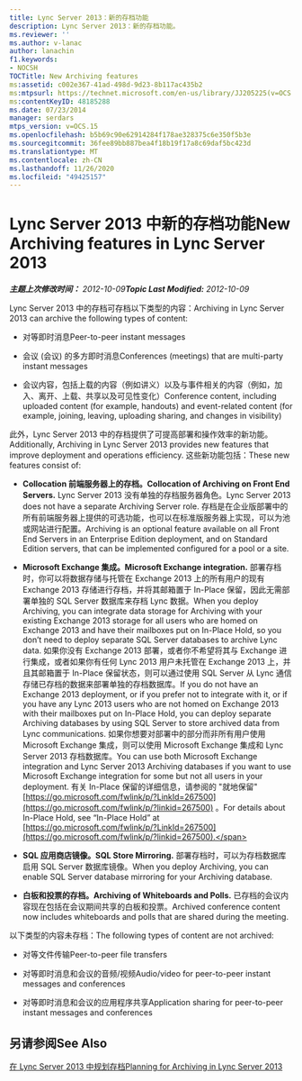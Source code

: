 ```yaml
---
title: Lync Server 2013：新的存档功能
description: Lync Server 2013：新的存档功能。
ms.reviewer: ''
ms.author: v-lanac
author: lanachin
f1.keywords:
- NOCSH
TOCTitle: New Archiving features
ms:assetid: c002e367-41ad-498d-9d23-8b117ac435b2
ms:mtpsurl: https://technet.microsoft.com/en-us/library/JJ205225(v=OCS.15)
ms:contentKeyID: 48185288
ms.date: 07/23/2014
manager: serdars
mtps_version: v=OCS.15
ms.openlocfilehash: b5b69c90e62914284f178ae328375c6e350f5b3e
ms.sourcegitcommit: 36fee89bb887bea4f18b19f17a8c69daf5bc423d
ms.translationtype: MT
ms.contentlocale: zh-CN
ms.lasthandoff: 11/26/2020
ms.locfileid: "49425157"
---
```

# <a name="new-archiving-features-in-lync-server-2013"></a><span data-ttu-id="09872-103">Lync Server 2013 中新的存档功能</span><span class="sxs-lookup"><span data-stu-id="09872-103">New Archiving features in Lync Server 2013</span></span>

<div data-xmlns="http://www.w3.org/1999/xhtml">

<div class="topic" data-xmlns="http://www.w3.org/1999/xhtml" data-msxsl="urn:schemas-microsoft-com:xslt" data-cs="https://msdn.microsoft.com/">

<div data-asp="https://msdn2.microsoft.com/asp">



</div>

<div id="mainSection">

<div id="mainBody"><span data-ttu-id="09872-104">

<span> </span></span><span class="sxs-lookup"><span data-stu-id="09872-104">

<span> </span></span></span>

<span data-ttu-id="09872-105">_**主题上次修改时间：** 2012-10-09_</span><span class="sxs-lookup"><span data-stu-id="09872-105">_**Topic Last Modified:** 2012-10-09_</span></span>

<span data-ttu-id="09872-106">Lync Server 2013 中的存档可存档以下类型的内容：</span><span class="sxs-lookup"><span data-stu-id="09872-106">Archiving in Lync Server 2013 can archive the following types of content:</span></span>

  - <span data-ttu-id="09872-107">对等即时消息</span><span class="sxs-lookup"><span data-stu-id="09872-107">Peer-to-peer instant messages</span></span>

  - <span data-ttu-id="09872-108">会议 (会议) 的多方即时消息</span><span class="sxs-lookup"><span data-stu-id="09872-108">Conferences (meetings) that are multi-party instant messages</span></span>

  - <span data-ttu-id="09872-109">会议内容，包括上载的内容（例如讲义）以及与事件相关的内容（例如，加入、离开、上载、共享以及可见性变化）</span><span class="sxs-lookup"><span data-stu-id="09872-109">Conference content, including uploaded content (for example, handouts) and event-related content (for example, joining, leaving, uploading sharing, and changes in visibility)</span></span>

<span data-ttu-id="09872-110">此外，Lync Server 2013 中的存档提供了可提高部署和操作效率的新功能。</span><span class="sxs-lookup"><span data-stu-id="09872-110">Additionally, Archiving in Lync Server 2013 provides new features that improve deployment and operations efficiency.</span></span> <span data-ttu-id="09872-111">这些新功能包括：</span><span class="sxs-lookup"><span data-stu-id="09872-111">These new features consist of:</span></span>

  - <span data-ttu-id="09872-112">**Collocation 前端服务器上的存档。**</span><span class="sxs-lookup"><span data-stu-id="09872-112">**Collocation of Archiving on Front End Servers.**</span></span>   <span data-ttu-id="09872-113">Lync Server 2013 没有单独的存档服务器角色。</span><span class="sxs-lookup"><span data-stu-id="09872-113">Lync Server 2013 does not have a separate Archiving Server role.</span></span> <span data-ttu-id="09872-114">存档是在企业版部署中的所有前端服务器上提供的可选功能，也可以在标准版服务器上实现，可以为池或网站进行配置。</span><span class="sxs-lookup"><span data-stu-id="09872-114">Archiving is an optional feature available on all Front End Servers in an Enterprise Edition deployment, and on Standard Edition servers, that can be implemented configured for a pool or a site.</span></span>

  - <span data-ttu-id="09872-115">**Microsoft Exchange 集成。**</span><span class="sxs-lookup"><span data-stu-id="09872-115">**Microsoft Exchange integration.**</span></span>   <span data-ttu-id="09872-116">部署存档时，你可以将数据存储与托管在 Exchange 2013 上的所有用户的现有 Exchange 2013 存储进行存档，并将其邮箱置于 In-Place 保留，因此无需部署单独的 SQL Server 数据库来存档 Lync 数据。</span><span class="sxs-lookup"><span data-stu-id="09872-116">When you deploy Archiving, you can integrate data storage for Archiving with your existing Exchange 2013 storage for all users who are homed on Exchange 2013 and have their mailboxes put on In-Place Hold, so you don’t need to deploy separate SQL Server databases to archive Lync data.</span></span> <span data-ttu-id="09872-117">如果你没有 Exchange 2013 部署，或者你不希望将其与 Exchange 进行集成，或者如果你有任何 Lync 2013 用户未托管在 Exchange 2013 上，并且其邮箱置于 In-Place 保留状态，则可以通过使用 SQL Server 从 Lync 通信存储已存档的数据来部署单独的存档数据库。</span><span class="sxs-lookup"><span data-stu-id="09872-117">If you do not have an Exchange 2013 deployment, or if you prefer not to integrate with it, or if you have any Lync 2013 users who are not homed on Exchange 2013 with their mailboxes put on In-Place Hold, you can deploy separate Archiving databases by using SQL Server to store archived data from Lync communications.</span></span> <span data-ttu-id="09872-118">如果你想要对部署中的部分而非所有用户使用 Microsoft Exchange 集成，则可以使用 Microsoft Exchange 集成和 Lync Server 2013 存档数据库。</span><span class="sxs-lookup"><span data-stu-id="09872-118">You can use both Microsoft Exchange integration and Lync Server 2013 Archiving databases if you want to use Microsoft Exchange integration for some but not all users in your deployment.</span></span> <span data-ttu-id="09872-119">有关 In-Place 保留的详细信息，请参阅的 "就地保留" [https://go.microsoft.com/fwlink/p/?LinkId=267500](https://go.microsoft.com/fwlink/p/?linkid=267500) 。</span><span class="sxs-lookup"><span data-stu-id="09872-119">For details about In-Place Hold, see “In-Place Hold” at [https://go.microsoft.com/fwlink/p/?LinkId=267500](https://go.microsoft.com/fwlink/p/?linkid=267500).</span></span>

  - <span data-ttu-id="09872-120">**SQL 应用商店镜像。**</span><span class="sxs-lookup"><span data-stu-id="09872-120">**SQL Store Mirroring.**</span></span>   <span data-ttu-id="09872-121">部署存档时，可以为存档数据库启用 SQL Server 数据库镜像。</span><span class="sxs-lookup"><span data-stu-id="09872-121">When you deploy Archiving, you can enable SQL Server database mirroring for your Archiving database.</span></span>

  - <span data-ttu-id="09872-122">**白板和投票的存档。**</span><span class="sxs-lookup"><span data-stu-id="09872-122">**Archiving of Whiteboards and Polls.**</span></span>   <span data-ttu-id="09872-123">已存档的会议内容现在包括在会议期间共享的白板和投票。</span><span class="sxs-lookup"><span data-stu-id="09872-123">Archived conference content now includes whiteboards and polls that are shared during the meeting.</span></span>

<span data-ttu-id="09872-124">以下类型的内容未存档：</span><span class="sxs-lookup"><span data-stu-id="09872-124">The following types of content are not archived:</span></span>

  - <span data-ttu-id="09872-125">对等文件传输</span><span class="sxs-lookup"><span data-stu-id="09872-125">Peer-to-peer file transfers</span></span>

  - <span data-ttu-id="09872-126">对等即时消息和会议的音频/视频</span><span class="sxs-lookup"><span data-stu-id="09872-126">Audio/video for peer-to-peer instant messages and conferences</span></span>

  - <span data-ttu-id="09872-127">对等即时消息和会议的应用程序共享</span><span class="sxs-lookup"><span data-stu-id="09872-127">Application sharing for peer-to-peer instant messages and conferences</span></span>

<div>

## <a name="see-also"></a><span data-ttu-id="09872-128">另请参阅</span><span class="sxs-lookup"><span data-stu-id="09872-128">See Also</span></span>


[<span data-ttu-id="09872-129">在 Lync Server 2013 中规划存档</span><span class="sxs-lookup"><span data-stu-id="09872-129">Planning for Archiving in Lync Server 2013</span></span>](lync-server-2013-planning-for-archiving.md)  
  

<span data-ttu-id="09872-130"></div>

</div>

<span> </span>

</div>

</div>

</span><span class="sxs-lookup"><span data-stu-id="09872-130"></div>

</div>

<span> </span>

</div>

</div>

</span></span></div>

